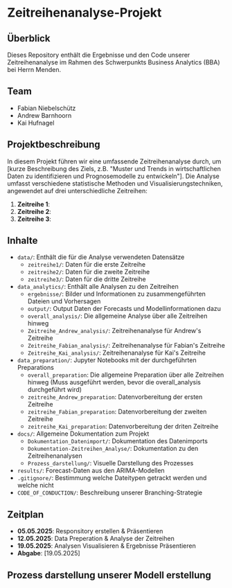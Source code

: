 # Zeitreihenanalyse-Projekt

## Überblick
Dieses Repository enthält die Ergebnisse und den Code unserer Zeitreihenanalyse im Rahmen des Schwerpunkts Business Analytics (BBA) bei Herrn Menden.

## Team
- Fabian Niebelschütz
- Andrew Barnhoorn
- Kai Hufnagel

## Projektbeschreibung
In diesem Projekt führen wir eine umfassende Zeitreihenanalyse durch, um [kurze Beschreibung des Ziels, z.B. "Muster und Trends in wirtschaftlichen Daten zu identifizieren und Prognosemodelle zu entwickeln"]. Die Analyse umfasst verschiedene statistische Methoden und Visualisierungstechniken, angewendet auf drei unterschiedliche Zeitreihen:

1. **Zeitreihe 1**:
2. **Zeitreihe 2**:
3. **Zeitreihe 3**:

## Inhalte
- `data/`: Enthält die für die Analyse verwendeten Datensätze
  - `zeitreihe1/`: Daten für die erste Zeitreihe
  - `zeitreihe2/`: Daten für die zweite Zeitreihe
  - `zeitreihe3/`: Daten für die dritte Zeitreihe
- `data_analytics/`: Enthält alle Analysen zu den Zeitreihen
  - `ergebnisse/`: Bilder und Informationen zu zusammengeführten Dateien und Vorhersagen
  - `output/`: Output Daten der Forecasts und Modellinformationen dazu
  - `overall_analysis/`: Die allgemeine Analyse über alle Zeitreihen hinweg
  - `Zeitreihe_Andrew_analysis/`: Zeitreihenanalyse für Andrew's Zeitreihe
  - `Zeitreihe_Fabian_analysis/`: Zeitreihenanalyse für Fabian's Zeitreihe
  - `Zeitreihe_Kai_analysis/`: Zeitreihenanalyse für Kai's Zeitreihe
- `data_preparation/`: Jupyter Notebooks mit der durchgeführten Preparations
  - `overall_preparation`: Die allgemeine Preparation über alle Zeitreihen hinweg (Muss ausgeführt werden, bevor die overall_analysis durchgeführt wird)
  - `zeitreihe_Andrew_preparation`: Datenvorbereitung der ersten Zeitreihe
  - `zeitreihe_Fabian_preparation`: Datenvorbereitung der zweiten Zeitreihe
  - `zeitreihe_Kai_preparation`: Datenvorbereitung der driten Zeitreihe
- `docs/`: Allgemeine Dokumentation zum Projekt
  - `Dokumentation_Datenimport/`: Dokumentation des Datenimports
  - `Dokumentation-Zeitreihen_Analyse/`: Dokumentation zu den Zeitreihenanalysen
  - `Prozess_darstellung/`: Visuelle Darstellung des Prozesses
- `results/`: Forecast-Daten aus den ARIMA-Modellen
- `.gitignore/`: Bestimmung welche Dateitypen getrackt werden und welche nicht
- `CODE_OF_CONDUCTION/`: Beschreibung unserer Branching-Strategie

## Zeitplan
- **05.05.2025**: Responsitory erstellen & Präsentieren
- **12.05.2025**: Data Preperation & Analyse der Zeitreihen
- **19.05.2025**: Analysen Visualisieren & Ergebnisse Präsentieren
- **Abgabe**: [19.05.2025]

## Prozess darstellung unserer Modell erstellung
